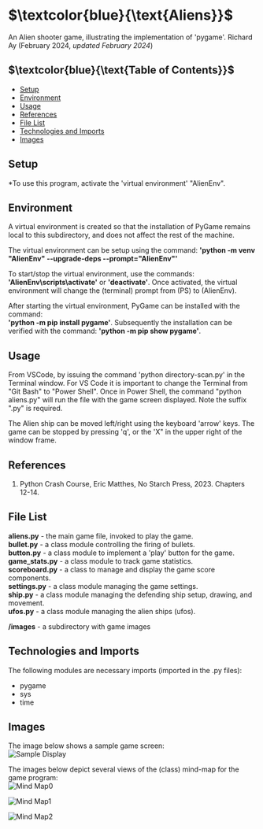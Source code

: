 # $`\textcolor{blue}{\text{Aliens}}`$
An Alien shooter game, illustrating the implementation of 'pygame'.
Richard Ay (February 2024, *updated February 2024*)

## $`\textcolor{blue}{\text{Table of Contents}}`$
* [Setup](#setup)
* [Environment](#environment)
* [Usage](#Usage)
* [References](#references)
* [File List](#file-list)
* [Technologies and Imports](#Technologies-and-Imports)
* [Images](#Images)

## Setup

*To use this program, activate the 'virtual environment' "AlienEnv".  

## Environment
A virtual environment is created so that the installation of PyGame remains
local to this subdirectory, and does not affect the rest of the machine.

The virtual environment can be setup using the command: 
**'python -m venv "AlienEnv" --upgrade-deps --prompt="AlienEnv"'**

To start/stop the virtual environment, use the commands: **'AlienEnv\scripts\activate'** or **'deactivate'**. Once activated, the virtual environment will change the (terminal) prompt from (PS) to (AlienEnv).

After starting the virtual environment, PyGame can be installed with the command:  
**'python -m pip install pygame'**.  Subsequently the installation can be verified with the command: 
**'python -m pip show pygame'**. 


## Usage
From VSCode, by issuing the command 'python directory-scan.py' in the Terminal window. For VS Code it is important to change the Terminal from "Git Bash" to "Power Shell". Once in Power Shell, the command "python aliens.py" will run the file with the game screen displayed.  Note the suffix ".py" is required.

The Alien ship can be moved left/right using the keyboard 'arrow' keys.  The game can be stopped by pressing 'q', or the 'X" in the upper right of the window frame.


## References
1. Python Crash Course, Eric Matthes, No Starch Press, 2023. Chapters 12-14.  


## File List
**aliens.py** - the main game file, invoked to play the game.  
**bullet.py** - a class module controlling the firing of bullets.   
**button.py** - a class module to implement a 'play' button for the game.   
**game_stats.py** - a class module to track game statistics.  
**scoreboard.py** - a class to manage and display the game score components.    
**settings.py** - a class module managing the game settings.  
**ship.py** - a class module managing the defending ship setup, drawing, and movement.  
**ufos.py** - a class module managing the alien ships (ufos).

**/images** - a subdirectory with game images

## Technologies and Imports
The following modules are necessary imports (imported in the .py files):  
- pygame  
- sys
- time  

## Images
The image below shows a sample game screen:  
![Sample Display](https://github.com/CaptainRich/Aliens/blob/develop/Images/game-screen.png)

The images below depict several views of the (class) mind-map for the game program:  
![Mind Map0](https://github.com/CaptainRich/Aliens/blob/scoring/Images/program-mindmap0.png)  

![Mind Map1](https://github.com/CaptainRich/Aliens/blob/scoring/Images/program-mindmap1.png)  

![Mind Map2](https://github.com/CaptainRich/Aliens/blob/scoring/Images/program-mindmap2.png)  

